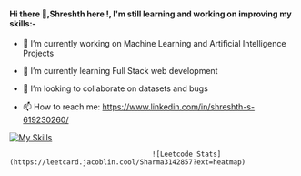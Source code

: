 #### Hi there 👋,Shreshth here !, I'm still learning and working on improving my skills:-


<!--**shreshth3142857/shreshth3142857** is a ✨ _special_ ✨ repository because its `README.md` (this file) appears on your GitHub profile.-->

- 🔭 I’m currently working on Machine Learning and Artificial Intelligence Projects
  
- 🌱 I’m currently learning Full Stack web development                       
  
- 👯 I’m looking to collaborate on datasets and bugs
   
- 📫 How to reach me: https://www.linkedin.com/in/shreshth-s-619230260/

[![My Skills](https://skillicons.dev/icons?i=js,html,css,bootstrap,figma,python,flask,c,cpp,linux,mysql,vscode,wordpress,linkedin,twitter)](https://skillicons.dev)


                                       ![Leetcode Stats](https://leetcard.jacoblin.cool/Sharma3142857?ext=heatmap)


  



